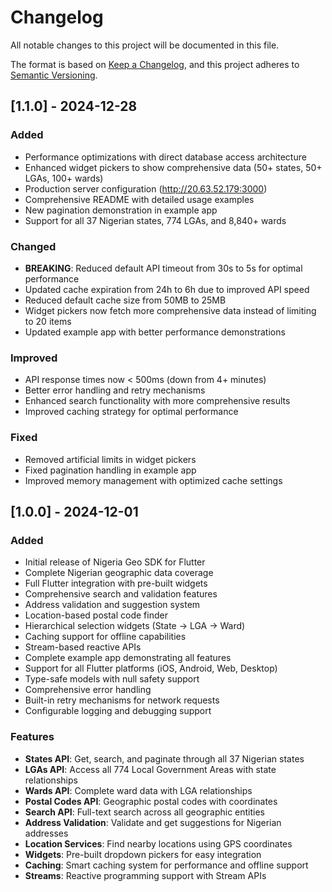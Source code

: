 # Changelog

All notable changes to this project will be documented in this file.

The format is based on [Keep a Changelog](https://keepachangelog.com/en/1.0.0/),
and this project adheres to [Semantic Versioning](https://semver.org/spec/v2.0.0.html).

## [1.1.0] - 2024-12-28

### Added
- Performance optimizations with direct database access architecture
- Enhanced widget pickers to show comprehensive data (50+ states, 50+ LGAs, 100+ wards)
- Production server configuration (http://20.63.52.179:3000)
- Comprehensive README with detailed usage examples
- New pagination demonstration in example app
- Support for all 37 Nigerian states, 774 LGAs, and 8,840+ wards

### Changed
- **BREAKING**: Reduced default API timeout from 30s to 5s for optimal performance
- Updated cache expiration from 24h to 6h due to improved API speed
- Reduced default cache size from 50MB to 25MB
- Widget pickers now fetch more comprehensive data instead of limiting to 20 items
- Updated example app with better performance demonstrations

### Improved
- API response times now < 500ms (down from 4+ minutes)
- Better error handling and retry mechanisms
- Enhanced search functionality with more comprehensive results
- Improved caching strategy for optimal performance

### Fixed
- Removed artificial limits in widget pickers
- Fixed pagination handling in example app
- Improved memory management with optimized cache settings

## [1.0.0] - 2024-12-01

### Added
- Initial release of Nigeria Geo SDK for Flutter
- Complete Nigerian geographic data coverage
- Full Flutter integration with pre-built widgets
- Comprehensive search and validation features
- Address validation and suggestion system
- Location-based postal code finder
- Hierarchical selection widgets (State → LGA → Ward)
- Caching support for offline capabilities
- Stream-based reactive APIs
- Complete example app demonstrating all features
- Support for all Flutter platforms (iOS, Android, Web, Desktop)
- Type-safe models with null safety support
- Comprehensive error handling
- Built-in retry mechanisms for network requests
- Configurable logging and debugging support

### Features
- **States API**: Get, search, and paginate through all 37 Nigerian states
- **LGAs API**: Access all 774 Local Government Areas with state relationships
- **Wards API**: Complete ward data with LGA relationships
- **Postal Codes API**: Geographic postal codes with coordinates
- **Search API**: Full-text search across all geographic entities
- **Address Validation**: Validate and get suggestions for Nigerian addresses
- **Location Services**: Find nearby locations using GPS coordinates
- **Widgets**: Pre-built dropdown pickers for easy integration
- **Caching**: Smart caching system for performance and offline support
- **Streams**: Reactive programming support with Stream APIs
